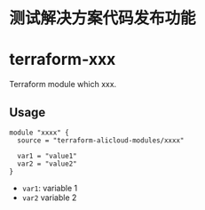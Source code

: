 # 测试解决方案代码发布功能
# terraform-xxx

Terraform module which xxx.

## Usage

```
module "xxxx" {
  source = "terraform-alicloud-modules/xxxx"

  var1 = "value1"
  var2 = "value2"
}
```

* `var1`: variable 1
* `var2` variable 2